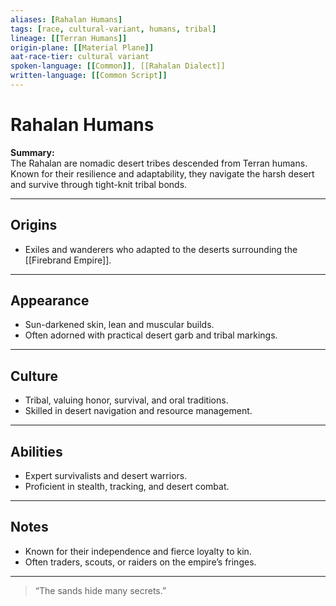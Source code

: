 ```yaml
---
aliases: [Rahalan Humans]
tags: [race, cultural-variant, humans, tribal]
lineage: [[Terran Humans]]
origin-plane: [[Material Plane]]
aat-race-tier: cultural variant
spoken-language: [[Common]], [[Rahalan Dialect]]
written-language: [[Common Script]]
---
```


# Rahalan Humans

**Summary:**  
The Rahalan are nomadic desert tribes descended from Terran humans. Known for their resilience and adaptability, they navigate the harsh desert and survive through tight-knit tribal bonds.

---

## Origins

- Exiles and wanderers who adapted to the deserts surrounding the [[Firebrand Empire]].

---

## Appearance

- Sun-darkened skin, lean and muscular builds.  
- Often adorned with practical desert garb and tribal markings.

---

## Culture

- Tribal, valuing honor, survival, and oral traditions.  
- Skilled in desert navigation and resource management.

---

## Abilities

- Expert survivalists and desert warriors.  
- Proficient in stealth, tracking, and desert combat.

---

## Notes

- Known for their independence and fierce loyalty to kin.  
- Often traders, scouts, or raiders on the empire’s fringes.

---

> “The sands hide many secrets.”
